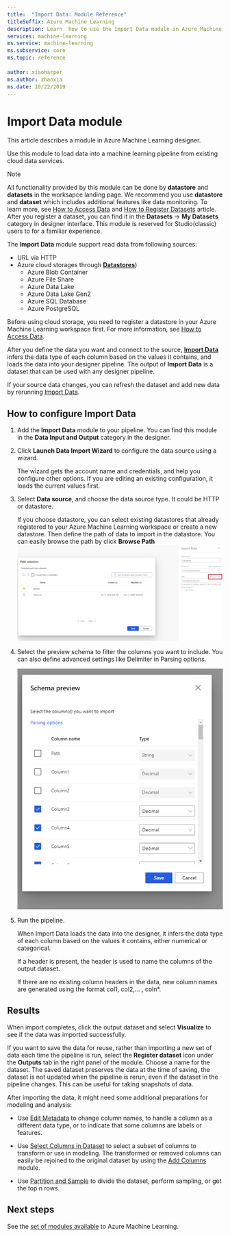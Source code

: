 ```yaml
---
title:  "Import Data: Module Reference"
titleSuffix: Azure Machine Learning
description: Learn  how to use the Import Data module in Azure Machine Learning to load data into a machine learning pipeline from existing cloud data services.  
services: machine-learning
ms.service: machine-learning
ms.subservice: core
ms.topic: reference

author: xiaoharper
ms.author: zhanxia
ms.date: 10/22/2019
---
```

# Import Data module

This article describes a module in Azure Machine Learning designer.

Use this module to load data into a machine learning pipeline from existing cloud data services. 

> [!Note]
> All functionality provided by this module can be done by **datastore** and **datasets** in the worksapce landing page. We recommend you use **datastore** and **dataset** which includes additional features like data monitoring. To learn more, see [How to Access Data](../how-to-access-data.md) and [How to Register Datasets](../how-to-create-register-datasets.md) article.
>  After you register a dataset, you can find it in the **Datasets** -> **My Datasets** category in designer interface. This module is reserved for Studio(classic) users to for a familiar experience. 
>

The **Import Data** module support read data from following sources:

- URL via HTTP
- Azure cloud storages through [**Datastores**](../how-to-access-data.md))
    - Azure Blob Container
    - Azure File Share
    - Azure Data Lake
    - Azure Data Lake Gen2
    - Azure SQL Database
    - Azure PostgreSQL    

Before using cloud storage, you need to register a datastore in your Azure Machine Learning workspace first. For more information, see [How to Access Data](../how-to-access-data.md). 

After you define the data you want and connect to the source, **[Import Data](./import-data.md)** infers the data type of each column based on the values it contains, and loads the data into your designer pipeline. The output of **Import Data** is a dataset that can be used with any designer pipeline.

If your source data changes, you can refresh the dataset and add new data by rerunning [Import Data](./import-data.md).

## How to configure Import Data

1. Add the **Import Data** module to your pipeline. You can find this module in the **Data Input and Output** category in the designer.

1. Click **Launch Data Import Wizard** to configure the data source using a wizard.

    The wizard gets the account name and credentials, and help you configure other options. If you are editing an existing configuration, it loads the current values first.

1. Select **Data source**, and choose the data source type. It could be HTTP or datastore.

    If you choose datastore, you can select existing datastores that already registered to your Azure Machine Learning workspace or create a new datastore. Then define the path of data to import in the datastore. You can easily browse the path by click **Browse Path**
    ![import-data-path](media/module/import-data-path.png)

1. Select the preview schema to filter the columns you want to include. You can also define advanced settings like Delimiter in Parsing options.

    ![import-data-preview](media/module/import-data.png)



1. Run the pipeline.

    When Import Data loads the data into the designer, it infers the data type of each column based on the values it contains, either numerical or categorical.

    If a header is present, the header is used to name the columns of the output dataset.

    If there are no existing column headers in the data, new column names are generated using the format col1, col2,… , coln*.

## Results

When import completes, click the output dataset and select **Visualize** to see if the data was imported successfully.

If you want to save the data for reuse, rather than importing a new set of data each time the pipeline is run, select the **Register dataset** icon under the **Outputs** tab in the right panel of the module. Choose a name for the dataset. The saved dataset preserves the data at the time of saving, the dataset is not updated when the pipeline is rerun, even if the dataset in the pipeline changes. This can be useful for taking snapshots of data.

After importing the data, it might need some additional preparations for modeling and analysis:

- Use [Edit Metadata](./edit-metadata.md) to change column names, to handle a column as a different data type, or to indicate that some columns are labels or features.

- Use [Select Columns in Dataset](./select-columns-in-dataset.md) to select a subset of columns to transform or use in modeling. The transformed or removed columns can easily be rejoined to the original dataset by using the [Add Columns](./add-columns.md) module.  

- Use [Partition and Sample](./partition-and-sample.md) to divide the dataset, perform sampling, or get the top n rows.

## Next steps

See the [set of modules available](module-reference.md) to Azure Machine Learning. 
